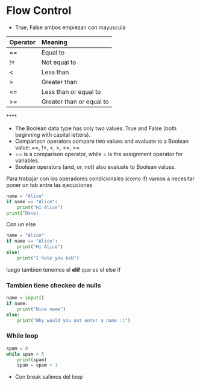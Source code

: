 # Flow Control

* True, False ambos empiezan con mayuscula

| **Operator** | **Meaning** |
| :--- | :--- |
| == | Equal to |
| != | Not equal to |
| &lt; | Less than |
| &gt; | Greater than |
| &lt;= | Less than or equal to |
| &gt;= | Greater than or equal to |

\*\*\*\*

* The Boolean data type has only two values: True and False \(both beginning with capital letters\).
* Comparison operators compare two values and evaluate to a Boolean value: ==, !=, &lt;, &gt;, &lt;=, &gt;=
* == is a comparison operator, while = is the assignment operator for variables.
* Boolean operators \(and, or, not\) also evaluate to Boolean values.

Para trabajar con los operadores condicionales \(como if\) vamos a necesitar poner un tab entre las ejecuciones

```python
name = "Alice"
if name == "Alice":
    print("Hi Alice")
print("Done)
```

Con un else

```python
name = "Alice"
if name == "Alice":
    print("Hi Alice")
else: 
    print("I hate you bob")
```

luego tambien tenemos el **elif** que es el else if

### Tambien tiene checkeo de nulls

```python
name = input()
if name:
    print("Nice name")
else: 
    print("Why would you not enter a name :(")
```

### While loop

```python
spam = 0
while spam < 5
    print(spam)
    spam = spam + 1
```

* Con break salimos del loop

